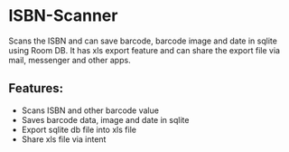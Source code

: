 # ISBN-Scanner
Scans the ISBN and can save barcode, barcode image and date in sqlite using Room DB.
It has xls export feature and can share the export file via mail, messenger and other apps.

## Features:
- Scans ISBN and other barcode value
- Saves barcode data, image and date in sqlite
- Export sqlite db file into xls file
- Share xls file via intent
